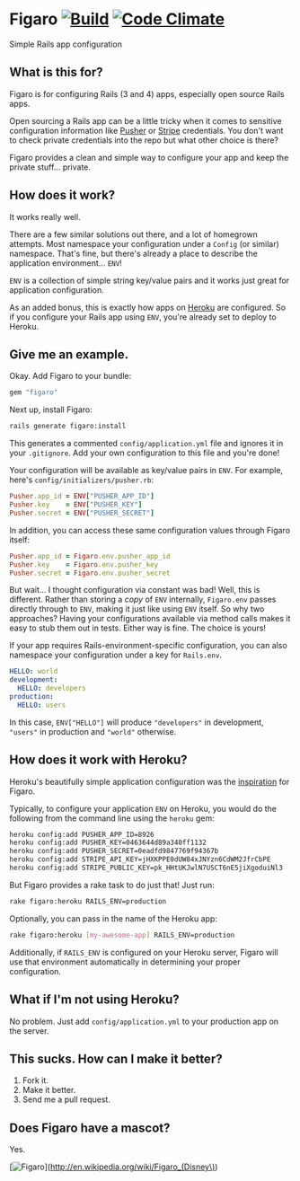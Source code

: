 # Figaro [![Build](https://travis-ci.org/laserlemon/figaro.png?branch=master)](https://travis-ci.org/laserlemon/figaro) [![Code Climate](https://codeclimate.com/github/laserlemon/figaro.png)](https://codeclimate.com/github/laserlemon/figaro)

Simple Rails app configuration

## What is this for?

Figaro is for configuring Rails (3 and 4) apps, especially open source Rails apps.

Open sourcing a Rails app can be a little tricky when it comes to sensitive configuration information like [Pusher](http://pusher.com/) or [Stripe](https://stripe.com/) credentials. You don't want to check private credentials into the repo but what other choice is there?

Figaro provides a clean and simple way to configure your app and keep the private stuff… private.

## How does it work?

It works really well.

There are a few similar solutions out there, and a lot of homegrown attempts. Most namespace your configuration under a `Config` (or similar) namespace. That's fine, but there's already a place to describe the application environment… `ENV`!

`ENV` is a collection of simple string key/value pairs and it works just great for application configuration.

As an added bonus, this is exactly how apps on [Heroku](http://www.heroku.com/) are configured. So if you configure your Rails app using `ENV`, you're already set to deploy to Heroku.

## Give me an example.

Okay. Add Figaro to your bundle:

```ruby
gem "figaro"
```

Next up, install Figaro:

```bash
rails generate figaro:install
```

This generates a commented `config/application.yml` file and ignores it in your `.gitignore`. Add your own configuration to this file and you're done!

Your configuration will be available as key/value pairs in `ENV`. For example, here's `config/initializers/pusher.rb`:

```ruby
Pusher.app_id = ENV["PUSHER_APP_ID"]
Pusher.key    = ENV["PUSHER_KEY"]
Pusher.secret = ENV["PUSHER_SECRET"]
```

In addition, you can access these same configuration values through Figaro itself:

```ruby
Pusher.app_id = Figaro.env.pusher_app_id
Pusher.key    = Figaro.env.pusher_key
Pusher.secret = Figaro.env.pusher_secret
```

But wait… I thought configuration via constant was bad! Well, this is different. Rather than storing a _copy_ of `ENV` internally, `Figaro.env` passes directly through to `ENV`, making it just like using `ENV` itself. So why two approaches? Having your configurations available via method calls makes it easy to stub them out in tests. Either way is fine. The choice is yours!

If your app requires Rails-environment-specific configuration, you can also namespace your configuration under a key for `Rails.env`.

```yaml
HELLO: world
development:
  HELLO: developers
production:
  HELLO: users
```

In this case, `ENV["HELLO"]` will produce `"developers"` in development, `"users"` in production and `"world"` otherwise.

## How does it work with Heroku?

Heroku's beautifully simple application configuration was the [inspiration](http://laserlemon.com/blog/2011/03/08/heroku-friendly-application-configuration/) for Figaro.

Typically, to configure your application `ENV` on Heroku, you would do the following from the command line using the `heroku` gem:

```bash
heroku config:add PUSHER_APP_ID=8926
heroku config:add PUSHER_KEY=0463644d89a340ff1132
heroku config:add PUSHER_SECRET=0eadfd9847769f94367b
heroku config:add STRIPE_API_KEY=jHXKPPE0dUW84xJNYzn6CdWM2JfrCbPE
heroku config:add STRIPE_PUBLIC_KEY=pk_HHtUKJwlN7USCT6nE5jiXgoduiNl3
```

But Figaro provides a rake task to do just that! Just run:

```bash
rake figaro:heroku RAILS_ENV=production
```

Optionally, you can pass in the name of the Heroku app:

```bash
rake figaro:heroku [my-awesome-app] RAILS_ENV=production
```

Additionally, if `RAILS_ENV` is configured on your Heroku server, Figaro will use that environment automatically in determining your proper configuration.

## What if I'm not using Heroku?

No problem. Just add `config/application.yml` to your production app on the server.

## This sucks. How can I make it better?

1. Fork it.
2. Make it better.
3. Send me a pull request.

## Does Figaro have a mascot?

Yes.

[![Figaro](http://images2.wikia.nocookie.net/__cb20100628192722/disney/images/5/53/Pinocchio-pinocchio-4947890-960-720.jpg "Figaro's mascot: Figaro")](http://en.wikipedia.org/wiki/Figaro_(Disney\))
